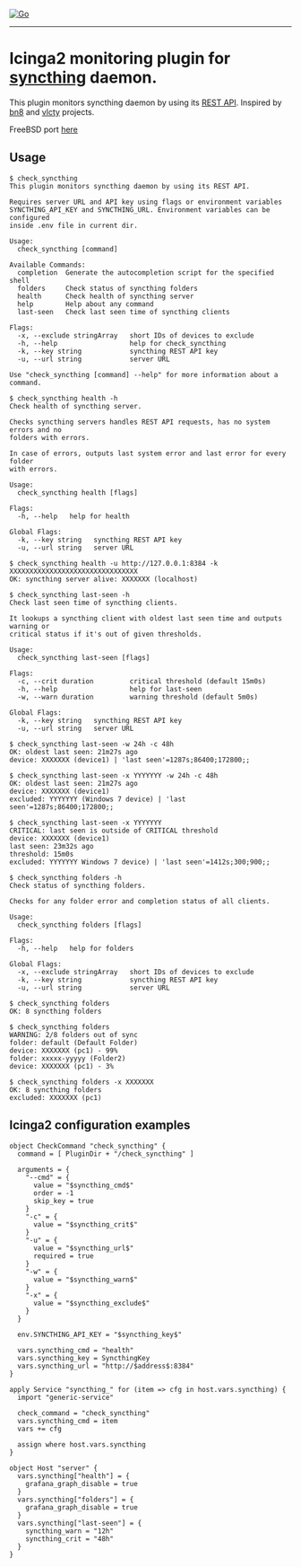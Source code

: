 [![Go](https://github.com/dsh2dsh/check_syncthing/actions/workflows/go.yml/badge.svg)](https://github.com/dsh2dsh/check_syncthing/actions/workflows/go.yml)

-------------------------------------------------------------------------------

# Icinga2 monitoring plugin for [syncthing] daemon.

This plugin monitors syncthing daemon by using its [REST API]. Inspired by [bn8]
and [vlcty] projects.

[syncthing]:https://github.com/syncthing/syncthing
[REST API]:https://docs.syncthing.net/dev/rest.html
[bn8]:https://gitea.zionetrix.net/bn8/check_syncthing.git
[vlcty]:https://github.com/vlcty/check_syncthing

FreeBSD port [here](https://github.com/dsh2dsh/freebsd-ports/tree/master/net-mgmt/check_syncthing)

## Usage

```
$ check_syncthing
This plugin monitors syncthing daemon by using its REST API.

Requires server URL and API key using flags or environment variables
SYNCTHING_API_KEY and SYNCTHING_URL. Environment variables can be configured
inside .env file in current dir.

Usage:
  check_syncthing [command]

Available Commands:
  completion  Generate the autocompletion script for the specified shell
  folders     Check status of syncthing folders
  health      Check health of syncthing server
  help        Help about any command
  last-seen   Check last seen time of syncthing clients

Flags:
  -x, --exclude stringArray   short IDs of devices to exclude
  -h, --help                  help for check_syncthing
  -k, --key string            syncthing REST API key
  -u, --url string            server URL

Use "check_syncthing [command] --help" for more information about a command.
```

```
$ check_syncthing health -h
Check health of syncthing server.

Checks syncthing servers handles REST API requests, has no system errors and no
folders with errors.

In case of errors, outputs last system error and last error for every folder
with errors.

Usage:
  check_syncthing health [flags]

Flags:
  -h, --help   help for health

Global Flags:
  -k, --key string   syncthing REST API key
  -u, --url string   server URL

$ check_syncthing health -u http://127.0.0.1:8384 -k XXXXXXXXXXXXXXXXXXXXXXXXXXXXXXXX
OK: syncthing server alive: XXXXXXX (localhost)
```

```
$ check_syncthing last-seen -h
Check last seen time of syncthing clients.

It lookups a syncthing client with oldest last seen time and outputs warning or
critical status if it's out of given thresholds.

Usage:
  check_syncthing last-seen [flags]

Flags:
  -c, --crit duration         critical threshold (default 15m0s)
  -h, --help                  help for last-seen
  -w, --warn duration         warning threshold (default 5m0s)

Global Flags:
  -k, --key string   syncthing REST API key
  -u, --url string   server URL

$ check_syncthing last-seen -w 24h -c 48h
OK: oldest last seen: 21m27s ago
device: XXXXXXX (device1) | 'last seen'=1287s;86400;172800;;

$ check_syncthing last-seen -x YYYYYYY -w 24h -c 48h
OK: oldest last seen: 21m27s ago
device: XXXXXXX (device1)
excluded: YYYYYYY (Windows 7 device) | 'last seen'=1287s;86400;172800;;

$ check_syncthing last-seen -x YYYYYYY
CRITICAL: last seen is outside of CRITICAL threshold
device: XXXXXXX (device1)
last seen: 23m32s ago
threshold: 15m0s
excluded: YYYYYYY Windows 7 device) | 'last seen'=1412s;300;900;;
```

```
$ check_syncthing folders -h
Check status of syncthing folders.

Checks for any folder error and completion status of all clients.

Usage:
  check_syncthing folders [flags]

Flags:
  -h, --help   help for folders

Global Flags:
  -x, --exclude stringArray   short IDs of devices to exclude
  -k, --key string            syncthing REST API key
  -u, --url string            server URL

$ check_syncthing folders
OK: 8 syncthing folders

$ check_syncthing folders
WARNING: 2/8 folders out of sync
folder: default (Default Folder)
device: XXXXXXX (pc1) - 99%
folder: xxxxx-yyyyy (Folder2)
device: XXXXXXX (pc1) - 3%

$ check_syncthing folders -x XXXXXXX
OK: 8 syncthing folders
excluded: XXXXXXX (pc1)
```

## Icinga2 configuration examples

```
object CheckCommand "check_syncthing" {
  command = [ PluginDir + "/check_syncthing" ]

  arguments = {
    "--cmd" = {
      value = "$syncthing_cmd$"
      order = -1
      skip_key = true
    }
    "-c" = {
      value = "$syncthing_crit$"
    }
    "-u" = {
      value = "$syncthing_url$"
      required = true
    }
    "-w" = {
      value = "$syncthing_warn$"
    }
    "-x" = {
      value = "$syncthing_exclude$"
    }
  }

  env.SYNCTHING_API_KEY = "$syncthing_key$"

  vars.syncthing_cmd = "health"
  vars.syncthing_key = SyncthingKey
  vars.syncthing_url = "http://$address$:8384"
}
```

```
apply Service "syncthing_" for (item => cfg in host.vars.syncthing) {
  import "generic-service"

  check_command = "check_syncthing"
  vars.syncthing_cmd = item
  vars += cfg

  assign where host.vars.syncthing
}
```

```
object Host "server" {
  vars.syncthing["health"] = {
    grafana_graph_disable = true
  }
  vars.syncthing["folders"] = {
    grafana_graph_disable = true
  }
  vars.syncthing["last-seen"] = {
    syncthing_warn = "12h"
    syncthing_crit = "48h"
  }
}
```

